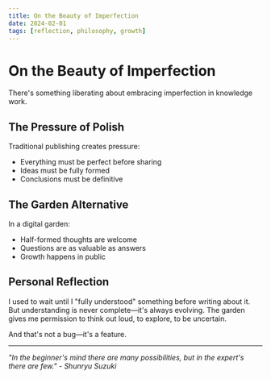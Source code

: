 ```yaml
---
title: On the Beauty of Imperfection
date: 2024-02-01
tags: [reflection, philosophy, growth]
---
```


# On the Beauty of Imperfection

There's something liberating about embracing imperfection in knowledge work.

## The Pressure of Polish

Traditional publishing creates pressure:
- Everything must be perfect before sharing
- Ideas must be fully formed
- Conclusions must be definitive

## The Garden Alternative

In a digital garden:
- Half-formed thoughts are welcome
- Questions are as valuable as answers
- Growth happens in public

## Personal Reflection

I used to wait until I "fully understood" something before writing about it. But understanding is never complete—it's always evolving. The garden gives me permission to think out loud, to explore, to be uncertain.

And that's not a bug—it's a feature.

---

*"In the beginner's mind there are many possibilities, but in the expert's there are few." - Shunryu Suzuki*
